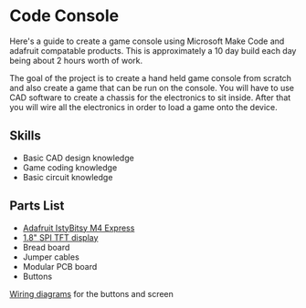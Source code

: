 # Code Console

Here's a guide to create a game console using Microsoft Make Code and adafruit compatable products. This is approximately a 10 day build each day being about 2 hours worth of work.

The goal of the project is to create a hand held game console from scratch and also create a game that can be run on the console. You will have to use CAD software to create a chassis for the electronics to sit inside. After that you will wire all the electronics in order to load a game onto the device.

Skills
-------
- Basic CAD design knowledge
- Game coding knowledge
- Basic circuit knowledge

Parts List
----------
- [Adafruit IstyBitsy M4 Express](https://www.adafruit.com/product/3800)
- [1.8" SPI TFT display](https://www.adafruit.com/product/618)
- Bread board
- Jumper cables
- Modular PCB board
- Buttons

[Wiring diagrams](https://learn.adafruit.com/makecode-arcade-with-samd51-m4/itsybitsy-m4-express) for the buttons and screen
